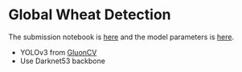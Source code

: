 # Global Wheat Detection

The submission notebook is [here](https://www.kaggle.com/ufownl/global-wheat-detection-pseudo-labaling) and the model parameters is [here](https://www.kaggle.com/ufownl/global-wheat-detection-models).

* YOLOv3 from [GluonCV](https://gluon-cv.mxnet.io/)
* Use Darknet53 backbone
